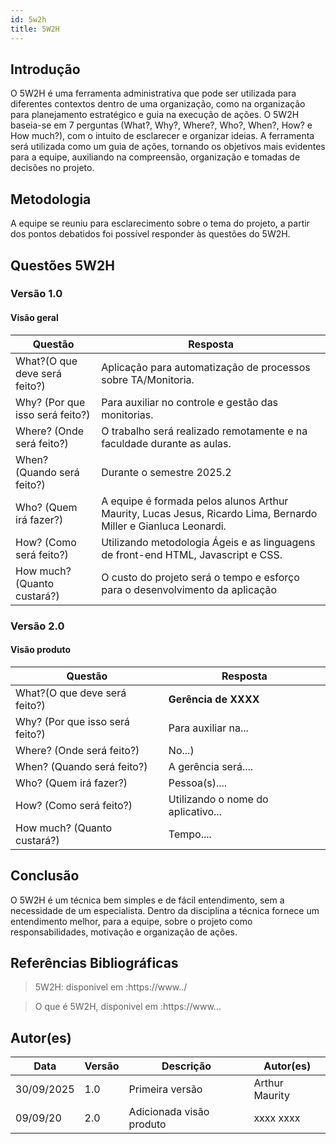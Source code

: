 ```yaml
---
id: 5w2h
title: 5W2H
---
```


## **Introdução**
   
O 5W2H é uma ferramenta administrativa  que pode ser utilizada para diferentes contextos dentro de uma organização, como na organização para planejamento estratégico e guia na execução de ações. O 5W2H baseia-se em 7 perguntas (What?, Why?, Where?, Who?, When?, How? e How much?), com o intuito de esclarecer e organizar ideias. A ferramenta será utilizada como um guia de ações, tornando os objetivos mais evidentes para a equipe, auxiliando na compreensão, organização e tomadas de decisões no projeto.

## Metodologia

A equipe se reuniu para esclarecimento sobre o tema do projeto, a partir dos pontos debatidos foi possível responder às questões do 5W2H.  

## Questões 5W2H

### Versão 1.0

#### Visão geral

|Questão|Resposta|
|-------|--------|
|What?(O que deve será feito?)|Aplicação para automatização de processos sobre TA/Monitoria.|
|Why? (Por que isso será feito?)|Para auxiliar no controle e gestão das monitorias.|
|Where? (Onde será feito?)|O trabalho será realizado remotamente e na faculdade durante as aulas.|
|When? (Quando será feito?)|Durante o semestre 2025.2|
|Who? (Quem irá fazer?)|A equipe é formada pelos alunos Arthur Maurity, Lucas Jesus, Ricardo Lima, Bernardo Miller e Gianluca Leonardi.|
|How? (Como será feito?)|Utilizando metodologia Ágeis e as linguagens de front-end HTML, Javascript e CSS.|
|How much? (Quanto custará?)|O custo do projeto será o tempo e esforço para o desenvolvimento da aplicação|


### Versão 2.0

#### Visão produto

|Questão|Resposta|
|-------|--------|
|What?(O que deve será feito?)| **Gerência de XXXX**|
|Why? (Por que isso será feito?)| Para auxiliar na...|
|Where? (Onde será feito?)|No...)|
|When? (Quando será feito?)| A gerência será....|
|Who? (Quem irá fazer?)| Pessoa(s)....|
|How? (Como será feito?)| Utilizando o nome do aplicativo... |
|How much? (Quanto custará?)|Tempo....|


## Conclusão

O 5W2H é um técnica bem simples e de fácil entendimento, sem a necessidade de um especialista. Dentro da disciplina a técnica fornece um entendimento melhor, para a equipe, sobre o projeto como responsabilidades, motivação e organização de ações.   
 
 
## Referências Bibliográficas
> 5W2H: disponivel em :https://www../

> O que é 5W2H, disponivel em :https://www...

## Autor(es)
| Data | Versão | Descrição | Autor(es) |
| -- | -- | -- | -- |
| 30/09/2025 | 1.0 | Primeira versão | Arthur Maurity |
| 09/09/20 | 2.0 | Adicionada visão produto | xxxx xxxx | 

